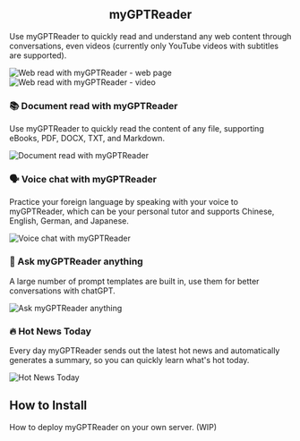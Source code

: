 <h2 align="center">myGPTReader</h2>

Use myGPTReader to quickly read and understand any web content through conversations, even videos (currently only YouTube videos with subtitles are supported).

![Web read with myGPTReader - web page](https://user-images.githubusercontent.com/2446612/229781090-2be95df8-5197-4209-85a0-3753582f9b4e.gif)
![Web read with myGPTReader - video](https://user-images.githubusercontent.com/2446612/229781120-9fb9d94f-e545-40c1-a947-4a0131594911.gif)


### 📚 Document read with myGPTReader

Use myGPTReader to quickly read the content of any file, supporting eBooks, PDF, DOCX, TXT, and Markdown.

![Document read with myGPTReader](https://user-images.githubusercontent.com/2446612/229781163-cffd2d8b-4ee7-47b5-b970-37dd008c498b.gif)


### 🗣️ Voice chat with myGPTReader

Practice your foreign language by speaking with your voice to myGPTReader, which can be your personal tutor and supports Chinese, English, German, and Japanese.

![Voice chat with myGPTReader](https://user-images.githubusercontent.com/2446612/229781224-0267b06a-220a-488a-bc08-6e4d02cd6552.gif)


### 💬 Ask myGPTReader anything

A large number of prompt templates are built in, use them for better conversations with chatGPT.

![Ask myGPTReader anything](https://user-images.githubusercontent.com/2446612/229781297-a9404652-8f6c-4443-a645-e99bf50db7b1.gif)

### 🔥 Hot News Today

Every day myGPTReader sends out the latest hot news and automatically generates a summary, so you can quickly learn what's hot today.
  
![Hot News Today](https://user-images.githubusercontent.com/2446612/228729812-38c3137a-026e-4100-9fab-0b8f2a1215fc.gif)

## How to Install <a name = "how_to_install"></a>

How to deploy myGPTReader on your own server.
(WIP)
